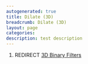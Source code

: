 ```yaml
---
autogenerated: true
title: Dilate (3D)
breadcrumb: Dilate (3D)
layout: page
categories: 
description: test description
---
```


1.  REDIRECT [3D Binary Filters](3D_Binary_Filters)
